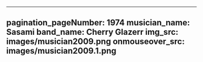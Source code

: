 ------
pagination_pageNumber: 1974
musician_name: Sasami
band_name: Cherry Glazerr
img_src: images/musician2009.png
onmouseover_src: images/musician2009.1.png
------